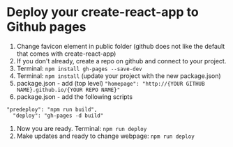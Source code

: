 # Deploy your create-react-app to Github pages

1. Change favicon element in public folder (github does not like the default that comes with create-react-app)
1. If you don't already, create a repo on github and connect to your project.
1. Terminal: `npm install gh-pages --save-dev`
1. Terminal: `npm install` (update your project with the new package.json)
1. package.json - add (top level) `"homepage": "http://{YOUR GITHUB NAME}.github.io/{YOUR REPO NAME}"`
1. package.json - add the following scripts
```
"predeploy": "npm run build",
  "deploy": "gh-pages -d build"

```
1. Now you are ready. Terminal: `npm run deploy`
1. Make updates and ready to change webpage: `npm run deploy`

